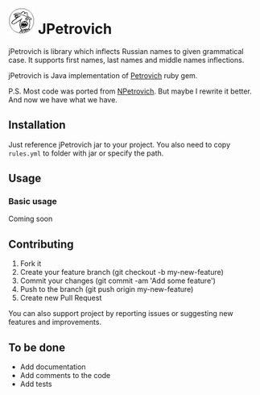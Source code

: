 ![Petrovich](petrovich.png) ﻿JPetrovich
==========

jPetrovich is library which inflects Russian names to given grammatical case. It supports first names, last names and middle names inflections.

jPetrovich is Java implementation of [Petrovich](https://github.com/petrovich/petrovich-ruby) ruby gem.

P.S. Most code was ported from [NPetrovich](https://github.com/petrovich/petrovich-net).
But maybe I rewrite it better. And now we have what we have.

## Installation

Just reference jPetrovich jar to your project.
You also need to copy `rules.yml` to folder with jar or specify the path.

## Usage

### Basic usage
Coming soon

## Contributing

1. Fork it
2. Create your feature branch (git checkout -b my-new-feature)
3. Commit your changes (git commit -am 'Add some feature')
4. Push to the branch (git push origin my-new-feature)
5. Create new Pull Request

You can also support project by reporting issues or suggesting new features and improvements.

## To be done

* Add documentation
* Add comments to the code
* Add tests
